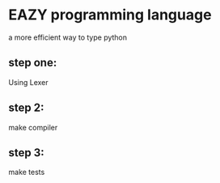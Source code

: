 # EAZY programming language 

a more efficient way to type python

## step one:
Using Lexer

## step 2:
make compiler

## step 3:
make tests